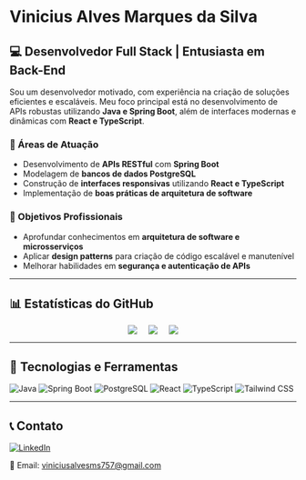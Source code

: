 # Vinicius Alves Marques da Silva

## 💻 Desenvolvedor Full Stack | Entusiasta em Back-End

Sou um desenvolvedor motivado, com experiência na criação de soluções eficientes e escaláveis. Meu foco principal está no desenvolvimento de APIs robustas utilizando **Java e Spring Boot**, além de interfaces modernas e dinâmicas com **React e TypeScript**.

### 📌 Áreas de Atuação
- Desenvolvimento de **APIs RESTful** com **Spring Boot**
- Modelagem de **bancos de dados PostgreSQL**
- Construção de **interfaces responsivas** utilizando **React e TypeScript**
- Implementação de **boas práticas de arquitetura de software**

### 🎯 Objetivos Profissionais
- Aprofundar conhecimentos em **arquitetura de software e microsserviços**
- Aplicar **design patterns** para criação de código escalável e manutenível
- Melhorar habilidades em **segurança e autenticação de APIs**

---

## 📊 Estatísticas do GitHub

<div style="display: flex; justify-content: center; align-items: center; gap: 20px;">
  <div style="text-align:center;">
    <img src="https://github-readme-stats.vercel.app/api?username=Vitenskapp&show_icons=true&theme=tokyonight" />
  </div>
  
  <div style="text-align:center;">
    <img src="https://github-readme-stats.vercel.app/api/top-langs/?username=Vitenskapp&layout=compact&theme=tokyonight" />
  </div>
  
  <div style="text-align:center;">
    <a href="https://git.io/streak-stats">
      <img src="https://streak-stats.demolab.com/?user=Vitenskapp&theme=tokyonight" />
    </a>
  </div>
</div>

---

## 🚀 Tecnologias e Ferramentas

![Java](https://img.shields.io/badge/Java-ED8B00?style=for-the-badge&logo=openjdk&logoColor=white)
![Spring Boot](https://img.shields.io/badge/Spring%20Boot-6DB33F?style=for-the-badge&logo=spring&logoColor=white)
![PostgreSQL](https://img.shields.io/badge/PostgreSQL-316192?style=for-the-badge&logo=postgresql&logoColor=white)
![React](https://img.shields.io/badge/React-61DAFB?style=for-the-badge&logo=react&logoColor=black)
![TypeScript](https://img.shields.io/badge/TypeScript-3178C6?style=for-the-badge&logo=typescript&logoColor=white)
![Tailwind CSS](https://img.shields.io/badge/Tailwind%20CSS-38B2AC?style=for-the-badge&logo=tailwind-css&logoColor=white)

---

## 📞 Contato

[![LinkedIn](https://img.shields.io/badge/LinkedIn-0077B5?style=for-the-badge&logo=linkedin&logoColor=white)](https://www.linkedin.com/in/https://www.linkedin.com/in/vinicius-alves-9b17b3283/)

📧 Email: viniciusalvesms757@gmail.com

